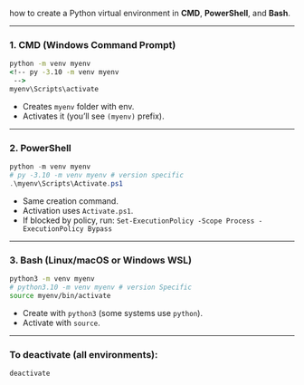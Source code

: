 how to create a Python virtual environment in **CMD**, **PowerShell**, and **Bash**.

---

### 1. **CMD (Windows Command Prompt)**

```cmd
python -m venv myenv
<!-- py -3.10 -m venv myenv
 -->
myenv\Scripts\activate
```

* Creates `myenv` folder with env.
* Activates it (you’ll see `(myenv)` prefix).

---

### 2. **PowerShell**

```powershell
python -m venv myenv
# py -3.10 -m venv myenv # version specific
.\myenv\Scripts\Activate.ps1
```

* Same creation command.
* Activation uses `Activate.ps1`.
* If blocked by policy, run:
  `Set-ExecutionPolicy -Scope Process -ExecutionPolicy Bypass`

---

### 3. **Bash (Linux/macOS or Windows WSL)**

```bash
python3 -m venv myenv
# python3.10 -m venv myenv # version Specific
source myenv/bin/activate
```

* Create with `python3` (some systems use `python`).
* Activate with `source`.

---

### To deactivate (all environments):

```bash
deactivate
```